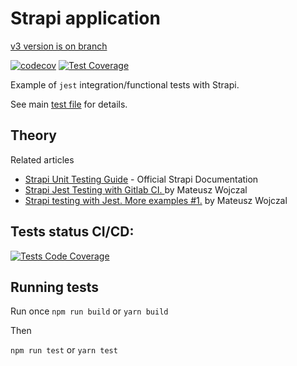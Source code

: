 # Strapi application

[v3 version is on branch](https://github.com/qunabu/strapi-unit-test-example/tree/ver/3)

[![codecov](https://codecov.io/gh/qunabu/strapi-unit-test-example/branch/master/graph/badge.svg?token=PBBNXQQMEG)](https://codecov.io/gh/qunabu/strapi-unit-test-example) [![Test Coverage](https://api.codeclimate.com/v1/badges/85377af836e5874e6684/test_coverage)](https://codeclimate.com/github/qunabu/strapi-unit-test-example/test_coverage)

Example of `jest` integration/functional tests with Strapi.

See main [test file](tests/app.test.js) for details.

## Theory

Related articles

- [Strapi Unit Testing Guide](https://strapi.io/documentation/v3.x/guides/unit-testing.html) - Official Strapi Documentation
- [Strapi Jest Testing with Gitlab CI.
  ](https://medium.com/qunabu-interactive/strapi-jest-testing-with-gitlab-ci-82ffe4c5715a) by Mateusz Wojczal
- [Strapi testing with Jest. More examples #1.](https://medium.com/qunabu-interactive/strapi-testing-more-examples-b09b07088353) by Mateusz Wojczal

## Tests status CI/CD:

[![Tests Code Coverage](https://github.com/qunabu/strapi-unit-test-example/actions/workflows/test-cc.yml/badge.svg)](https://github.com/qunabu/strapi-unit-test-example/actions/workflows/test-cc.yml)

## Running tests

Run once `npm run build` or `yarn build`

Then

`npm run test` or `yarn test`
